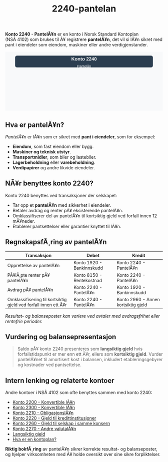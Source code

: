 ﻿---
title: "2240-pantelan"
meta_title: "2240-pantelan"
meta_description: "**Konto 2240 - PantelÃ¥n** er en konto i Norsk Standard Kontoplan (NSÂ 4102) som brukes til Ã¥ registrere **pantelÃ¥n**, det vil si lÃ¥n sikret med pant i eiend..."
slug: 2240-pantelan
type: blog
layout: pages/single
---

**Konto 2240 - PantelÃ¥n** er en konto i Norsk Standard Kontoplan (NSÂ 4102) som brukes til Ã¥ registrere **pantelÃ¥n**, det vil si lÃ¥n sikret med pant i eiendeler som eiendom, maskiner eller andre verdigjenstander.

![Illustrasjon av konto 2240 PantelÃ¥n](2240-pantelan-image.svg)

## Hva er pantelÃ¥n?

*PantelÃ¥n* er lÃ¥n som er sikret med **pant i eiendeler**, som for eksempel:
* **Eiendom**, som fast eiendom eller bygg.
* **Maskiner og teknisk utstyr**.
* **Transportmidler**, som biler og lastebiler.
* **Lagerbeholdning** eller **varebeholdning**.
* **Verdipapirer** og andre likvide eiendeler.

## NÃ¥r benyttes konto 2240?

Konto 2240 benyttes ved transaksjoner der selskapet:
* Tar opp et **pantelÃ¥n** med sikkerhet i eiendeler.
* Betaler avdrag og renter pÃ¥ eksisterende pantelÃ¥n.
* Omklassifiserer del av pantelÃ¥n til kortsiktig gjeld ved forfall innen 12 mÃ¥neder.
* Etablerer pantsettelser eller garantier knyttet til lÃ¥n.

## RegnskapsfÃ¸ring av pantelÃ¥n

| Transaksjon                                                | Debet                           | Kredit                      |
|------------------------------------------------------------|---------------------------------|-----------------------------|
| Opprettelse av pantelÃ¥n                                    | Konto 1920 - Bankinnskudd       | Konto 2240 - PantelÃ¥n       |
| PÃ¥lÃ¸pte renter pÃ¥ pantelÃ¥n                                 | Konto 8150 - Rentekostnad       | Konto 2240 - PantelÃ¥n       |
| Avdrag pÃ¥ pantelÃ¥n                                          | Konto 2240 - PantelÃ¥n           | Konto 1920 - Bankinnskudd   |
| Omklassifisering til kortsiktig gjeld ved forfall innen ett Ã¥r | Konto 2240 - PantelÃ¥n           | Konto 2960 - Annen kortsiktig gjeld |

_*Resultat- og balanseposter kan variere ved avtaler med avdragsfrihet eller rentefrie perioder.*_

## Vurdering og balansepresentasjon

> Saldo pÃ¥ konto 2240 presenteres som **langsiktig gjeld** hvis forfallstidspunkt er mer enn ett Ã¥r, ellers som **kortsiktig gjeld**. Vurder pantelÃ¥net til amortisert kost i balansen, inkludert etableringsgebyrer og kostnader ved pantsettelse.

## Intern lenking og relaterte kontoer

Andre kontoer i NSÂ 4102 som ofte benyttes sammen med konto 2240:

* [Konto 2200 - Konvertible lÃ¥n](/blogs/kontoplan/2200-konvertible-lan "Konto 2200 - Konvertible lÃ¥n i Norsk Standard Kontoplan")
* [Konto 2300 - Konvertible lÃ¥n](/blogs/kontoplan/2300-konvertible-lan "Konto 2300 - Konvertible lÃ¥n i Norsk Standard Kontoplan")
* [Konto 2210 - ObligasjonslÃ¥n](/blogs/kontoplan/2210-obligasjonslan "Konto 2210 - ObligasjonslÃ¥n i Norsk Standard Kontoplan")
* [Konto 2220 - Gjeld til kredittinstitusjoner](/blogs/kontoplan/2220-gjeld-til-kredittinstitusjoner "Konto 2220 - Gjeld til kredittinstitusjoner i Norsk Standard Kontoplan")
* [Konto 2260 - Gjeld til selskap i samme konsern](/blogs/kontoplan/2260-gjeld-til-selskap-i-samme-konsern "Konto 2260 - Gjeld til selskap i samme konsern i Norsk Standard Kontoplan")
* [Konto 2270 - Andre valutalÃ¥n](/blogs/kontoplan/2270-andre-valutalan "Konto 2270 - Andre valutalÃ¥n i Norsk Standard Kontoplan")
* [Langsiktig gjeld](/blogs/regnskap/langsiktig-gjeld "Hva er Langsiktig gjeld? Komplett guide til langsiktige forpliktelser i norsk regnskap")
* [Hva er en kontoplan?](/blogs/regnskap/hva-er-kontoplan "Hva er en Kontoplan? Komplett Guide til Kontoplaner i Norsk Regnskap")

**Riktig bokfÃ¸ring** av pantelÃ¥n sikrer korrekte resultat- og balanseposter, og hjelper virksomheten med Ã¥ holde oversikt over sine sikre forpliktelser.
